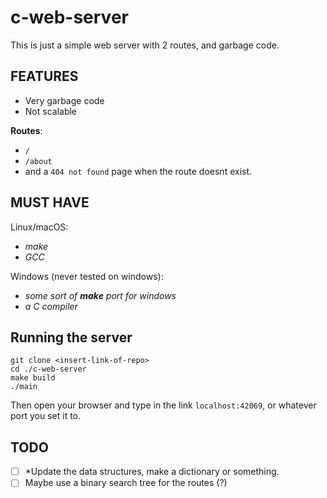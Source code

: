 # c-web-server
This is just a simple web server with 2 routes, and garbage code.

## FEATURES
- Very garbage code
- Not scalable

__Routes__:
- `/`
- `/about`
- and a `404 not found` page when the route doesnt exist.

## __MUST HAVE__
Linux/macOS: 
- *make*
- *GCC*

Windows (never tested on windows):
- *some sort of **make** port for windows*
- *a C compiler*


## Running the server 

```
git clone <insert-link-of-repo>
cd ./c-web-server
make build
./main
```
Then open your browser and type in the link `localhost:42069`,
or whatever port you set it to.

## TODO
- [ ] *Update the data structures, make a dictionary or something.
- [ ] Maybe use a binary search tree for the routes (?)

```




